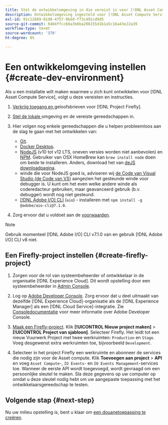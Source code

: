 ```yaml
---
title: Stel de ontwikkelomgeving in die vereist is voor [!DNL Asset Compute Service]
description: Ontwikkelomgeving ingesteld voor [!DNL Asset Compute Service] om aangepaste code te maken en te testen.
exl-id: 91c12889-01d8-4757-9bdd-f73c491cd9d5
source-git-commit: 9404ffcc66a3b6ba206155d1b1a5c16a43e22a39
workflow-type: tm+mt
source-wordcount: '370'
ht-degree: 0%

---
```


# Een ontwikkelomgeving instellen {#create-dev-environment}

Als u een installatie wilt maken waarmee u zich kunt ontwikkelen voor [!DNL Asset Compute Service], volgt u deze vereisten en instructies.

1. [Verkrijg toegang en ](https://www.adobe.io/project-firefly/docs/getting_started/#acquire-access-and-credentials) geloofsbrieven voor  [!DNL Project Firefly].

1. [Stel de lokale ](https://www.adobe.io/project-firefly/docs/getting_started/#local-environment-set-up) omgeving en de vereiste gereedschappen in.

1. Hier volgen nog enkele gereedschappen die u helpen probleemloos aan de slag te gaan met het ontwikkelen van:

   * [Git](https://git-scm.com/).
   * [Docker Desktop](https://www.docker.com/get-started).
   * [NodeJS](https://nodejs.org) (v10 tot v12 LTS, oneven versies worden niet aanbevolen) en  [NPM](https://www.npmjs.com). Gebruiker van OSX HomeBrew kan `brew install node` doen om beide te installeren. Anders, download het van [deJS downloadpagina](https://nodejs.org/en/).
   * winde die voor NodeJS goed is, adviseren wij [de Code van Visual Studio (de Code van VS)](https://code.visualstudio.com) aangezien het gesteunde winde voor debugger is. U kunt om het even welke andere winde als coderedacteur gebruiken, maar geavanceerd gebruik (b.v. debugger) wordt nog niet gesteund.
   * [[!DNL Adobe I/O] CLI](https://github.com/adobe/aio-cli) (`aio`) - installeren met  `npm install -g @adobe/aio-cli@7.1.0`.

1. Zorg ervoor dat u voldoet aan de [voorwaarden](/help/understand-extensibility.md#prerequisites-and-provisioning).

>[!NOTE]
>
>Gebruik momenteel [!DNL Adobe I/O] CLI v7.1.0 van en gebruik [!DNL Adobe I/O] CLI v8 niet.

## Een Firefly-project instellen {#create-firefly-project}

1. Zorgen voor de rol van systeembeheerder of ontwikkelaar in de organisatie [!DNL Experience Cloud]. Dit wordt opstelling door een systeembeheerder in [Admin Console](https://adminconsole.adobe.com/overview).

1. Log op [Adobe Developer Console](https://console.adobe.io/). Zorg ervoor dat u deel uitmaakt van dezelfde [!DNL Experience Cloud]-organisatie als de [!DNL Experience Manager] als een [!DNL Cloud Service]-integratie. Zie [Consoledocumentatie](https://www.adobe.io/apis/experienceplatform/console/docs.html) voor meer informatie over Adobe Developer Console.

1. [Maak een Firefly-project](https://www.adobe.io/apis/experienceplatform/project-firefly/docs.html#!AdobeDocs/project-firefly/master/getting_started/first_app.md). Klik **[!UICONTROL Nieuw project maken]** > **[!UICONTROL Project van sjabloon]**. Selecteer Firefly. Het leidt tot een nieuw Vuurwerk Project met twee werkruimten: `Production` en `Stage`. Voeg desgewenst extra werkruimten toe, bijvoorbeeld `Development`.

1. Selecteer in het project Firefly een werkruimte en abonneer de services die nodig zijn voor de Asset compute. Klik **Toevoegen aan project** > **API** en voeg `Asset Compute`-, `IO Events`- en `IO Events Management`-services toe. Wanneer de eerste API wordt toegevoegd, wordt gevraagd om een persoonlijke sleutel te maken. Sla deze gegevens op uw computer op omdat u deze sleutel nodig hebt om uw aangepaste toepassing met het ontwikkelaarsgereedschap te testen.

## Volgende stap {#next-step}

Nu uw milieu opstelling is, bent u klaar om [een douanetoepassing te creëren](develop-custom-application.md).

<!-- More ideas:
 
* Any steps in the beginning that lead to gotchas later should be called out for caution? For example,
  * don't change some defaults initially
  * know risks when deviating from standard path
  * naming conventions to follow
  * Retrieve and format credentials (YAML file details)

TBD: When aio-cli v8 bugs are resolved, update the AIO CLI install command to remove v7.x reference and instruct users to use the latest version. See CQDOC-18346.

-->
